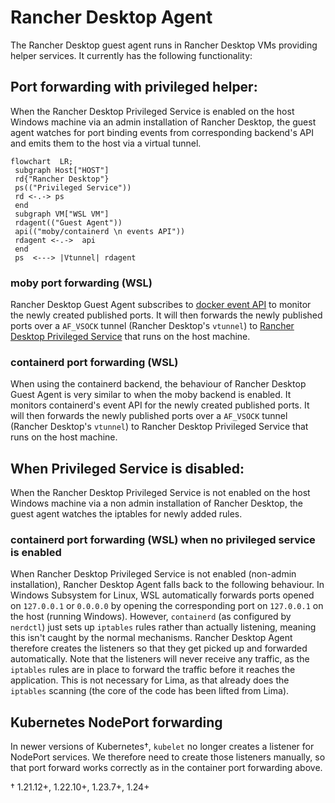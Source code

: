 # Rancher Desktop Agent

The Rancher Desktop guest agent runs in Rancher Desktop VMs providing helper
services. It currently has the following functionality:

## Port forwarding with privileged helper:

When the Rancher Desktop Privileged Service is enabled on the host Windows machine via an admin installation of Rancher Desktop, the guest agent watches for port binding events from corresponding backend's API and emits them to the host via a virtual tunnel.

```mermaid
flowchart  LR;
 subgraph Host["HOST"]
 rd{"Rancher Desktop"}
 ps(("Privileged Service"))
 rd <-.-> ps
 end
 subgraph VM["WSL VM"]
 rdagent(("Guest Agent"))
 api(("moby/containerd \n events API"))
 rdagent <-.->  api
 end
 ps  <---> |Vtunnel| rdagent
```

### moby port forwarding (WSL)

Rancher Desktop Guest Agent subscribes to [docker event API](https://docs.docker.com/engine/api/v1.41/#tag/System/operation/SystemEvents) to monitor the newly created published ports. It will then forwards the newly published ports over a `AF_VSOCK` tunnel (Rancher Desktop's `vtunnel`) to [Rancher Desktop Privileged Service](https://github.com/rancher-sandbox/rancher-desktop/tree/main/src/go/privileged-service) that runs on the host machine.

### containerd port forwarding (WSL)

When using the containerd backend, the behaviour of Rancher Desktop Guest Agent is very similar to when the moby backend is enabled. It monitors containerd's event API for the newly created published ports. It will then forwards the newly published ports over a `AF_VSOCK` tunnel (Rancher Desktop's `vtunnel`) to Rancher Desktop Privileged Service that runs on the host machine.

## When Privileged Service is disabled:

When the Rancher Desktop Privileged Service is not enabled on the host Windows machine via a non admin installation of Rancher Desktop, the guest agent watches the iptables for newly added rules.

### containerd port forwarding (WSL) when no privileged service is enabled

When Rancher Desktop Privileged Service is not enabled (non-admin installation), Rancher Desktop Agent falls back to the following behaviour.
In Windows Subsystem for Linux, WSL automatically forwards ports opened on `127.0.0.1` or `0.0.0.0` by opening the corresponding port on `127.0.0.1` on the host (running Windows).  However, `containerd` (as configured by `nerdctl`) just sets up `iptables` rules rather than actually listening, meaning this isn't caught by the normal mechanisms.  Rancher Desktop Agent therefore creates the listeners so that they get picked up and forwarded automatically.  Note that the listeners will never receive any traffic, as the `iptables` rules are in place to forward the traffic before it reaches the application.  This is not necessary
for Lima, as that already does the `iptables` scanning (the core of the code has been lifted from Lima).

## Kubernetes NodePort forwarding

In newer versions of Kubernetes†, `kubelet` no longer creates a listener for NodePort services.  We therefore need to create those listeners manually, so that port forward works correctly as in the container port forwarding above.

† 1.21.12+, 1.22.10+, 1.23.7+, 1.24+
